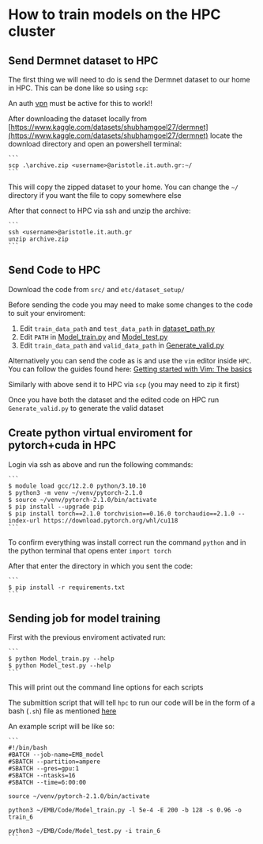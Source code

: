 # How to train models on the HPC cluster

## Send Dermnet dataset to HPC

The first thing we will need to do is send the Dermnet dataset to our home in HPC. This can be done like so using `scp`:

 An auth [vpn](https://it.auth.gr/manuals/eduvpn/) must be active for this to work!!

After downloading the dataset locally from [https://www.kaggle.com/datasets/shubhamgoel27/dermnet](https://www.kaggle.com/datasets/shubhamgoel27/dermnet) locate the download directory and open an powershell terminal:

    ```
    scp .\archive.zip <username>@aristotle.it.auth.gr:~/
    ```
This will copy the zipped dataset to your home. You can change the `~/` directory if you want the file to copy somewhere else

After that connect to HPC via ssh and unzip the archive:
    
    ```
    ssh <username>@aristotle.it.auth.gr
    unzip archive.zip
    ```



## Send Code to HPC

Download the code from `src/` and `etc/dataset_setup/`

Before sending the code you may need to make some changes to the code to suit your enviroment:

1. Edit `train_data_path` and `test_data_path` in [dataset_path.py](/src/dataset_paths.py) 
1. Edit `PATH` in [Model_train.py](/src/Model_train.py) and [Model_test.py](/src/Model_test.py) 
1. Edit `train_data_path` and `valid_data_path` in [Generate_valid.py](/etc/dataset_setup/Generate_valid.py)

Alternatively you can send the code as is and use the `vim` editor inside `HPC`. You can follow the guides found here: 
[Getting started with Vim: The basics](https://opensource.com/article/19/3/getting-started-vim)

Similarly with above send it to HPC via `scp` (you may need to zip it first)

Once you have both the dataset and the edited code on HPC run `Generate_valid.py` to generate the valid dataset

## Create python virtual enviroment for pytorch+cuda in HPC

Login via ssh as above and run the following commands:

    ```
    $ module load gcc/12.2.0 python/3.10.10
    $ python3 -m venv ~/venv/pytorch-2.1.0
    $ source ~/venv/pytorch-2.1.0/bin/activate
    $ pip install --upgrade pip
    $ pip install torch==2.1.0 torchvision==0.16.0 torchaudio==2.1.0 --index-url https://download.pytorch.org/whl/cu118
    ```

To confirm everything was install correct run the command `python` and in the python terminal that opens enter `import torch`

After that enter the directory in which you sent the code:

    ```
    $ pip install -r requirements.txt
    ```

## Sending job for model training

First with the previous enviroment activated run:

    ```
    $ python Model_train.py --help
    $ python Model_test.py --help
    ```
This will print out the command line options for each scripts

The submittion script that will tell `hpc` to run our code will be in the form of a bash (`.sh`) file as mentioned [here](https://hpc.it.auth.gr/jobs/job-submission/)

An example script will be like so:

    ```
    #!/bin/bash
    #BATCH --job-name=EMB_model
    #SBATCH --partition=ampere
    #SBATCH --gres=gpu:1
    #SBATCH --ntasks=16
    #SBATCH --time=6:00:00

    source ~/venv/pytorch-2.1.0/bin/activate

    python3 ~/EMB/Code/Model_train.py -l 5e-4 -E 200 -b 128 -s 0.96 -o train_6

    python3 ~/EMB/Code/Model_test.py -i train_6
    ```